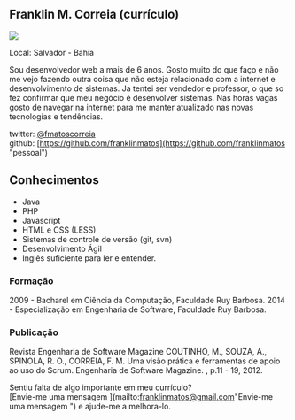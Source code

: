 ##  Franklin M. Correia (currículo)

<img src="https://s.gravatar.com/avatar/5409b0cafc6fa015132e2157f0284669?s=80" />

Local: Salvador - Bahia

Sou desenvolvedor web a mais de 6 anos. Gosto muito do que faço
e não me vejo fazendo outra coisa que não esteja relacionado com a internet e desenvolvimento de sistemas. Ja tentei ser vendedor e professor, o que so fez confirmar que meu negócio é desenvolver sistemas. Nas horas vagas gosto de navegar na internet 
para me manter atualizado nas novas tecnologias e tendências.

twitter: [@fmatoscorreia](http://twitter.com/fmatoscorreia "pessoal")  
github: [https://github.com/franklinmatos](https://github.com/franklinmatos "pessoal")

## Conhecimentos

* Java
* PHP
* Javascript
* HTML e CSS (LESS)
* Sistemas de controle de versão (git, svn)
* Desenvolvimento Ágil
* Inglês suficiente para ler e entender.

### Formação

2009 - Bacharel em Ciência da Computação, Faculdade Ruy Barbosa.
2014 - Especialização em Engenharia de Software, Faculdade Ruy Barbosa.

### Publicação

Revista Engenharia de Software Magazine
COUTINHO, M., SOUZA, A., SPINOLA, R. O., CORREIA, F. M.
Uma visão prática e ferramentas de apoio ao uso do Scrum. Engenharia de
Software Magazine. , p.11 - 19, 2012.


Sentiu falta de algo importante em meu currículo?  
[Envie-me uma mensagem ](mailto:franklinmatos@gmail.com"Envie-me uma mensagem ") e ajude-me a melhora-lo.

